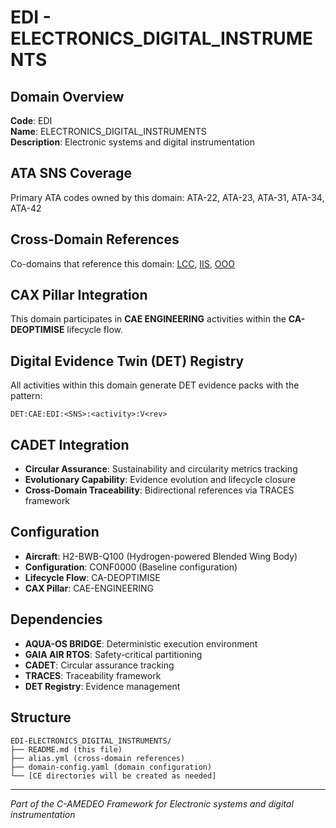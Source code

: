 # EDI - ELECTRONICS_DIGITAL_INSTRUMENTS

## Domain Overview
**Code**: EDI  
**Name**: ELECTRONICS_DIGITAL_INSTRUMENTS  
**Description**: Electronic systems and digital instrumentation

## ATA SNS Coverage
Primary ATA codes owned by this domain:
ATA-22, ATA-23, ATA-31, ATA-34, ATA-42

## Cross-Domain References
Co-domains that reference this domain:
[LCC](../LCC-*/), [IIS](../IIS-*/), [OOO](../OOO-*/)

## CAX Pillar Integration
This domain participates in **CAE ENGINEERING** activities within the **CA-DEOPTIMISE** lifecycle flow.

## Digital Evidence Twin (DET) Registry
All activities within this domain generate DET evidence packs with the pattern:
```
DET:CAE:EDI:<SNS>:<activity>:V<rev>
```

## CADET Integration
- **Circular Assurance**: Sustainability and circularity metrics tracking
- **Evolutionary Capability**: Evidence evolution and lifecycle closure
- **Cross-Domain Traceability**: Bidirectional references via TRACES framework

## Configuration
- **Aircraft**: H2-BWB-Q100 (Hydrogen-powered Blended Wing Body)
- **Configuration**: CONF0000 (Baseline configuration)
- **Lifecycle Flow**: CA-DEOPTIMISE
- **CAX Pillar**: CAE-ENGINEERING

## Dependencies
- **AQUA-OS BRIDGE**: Deterministic execution environment
- **GAIA AIR RTOS**: Safety-critical partitioning
- **CADET**: Circular assurance tracking
- **TRACES**: Traceability framework
- **DET Registry**: Evidence management

## Structure
```
EDI-ELECTRONICS_DIGITAL_INSTRUMENTS/
├── README.md (this file)
├── alias.yml (cross-domain references)
├── domain-config.yaml (domain configuration)
└── [CE directories will be created as needed]
```

---
*Part of the C-AMEDEO Framework for Electronic systems and digital instrumentation*